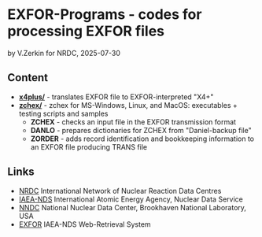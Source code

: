 # EXFOR-Programs - codes for processing EXFOR files
by V.Zerkin for NRDC, 2025-07-30

## Content

- **[x4plus/](x4plus)** - translates EXFOR file to EXFOR-interpreted "X4+"
- **[zchex/](zchex)** - zchex for MS-Windows, Linux, and MacOS: executables + testing scripts and samples
  - **ZCHEX** - checks an input file in the EXFOR transmission format
  - **DANLO** - prepares dictionaries for ZCHEX from "Daniel-backup file"
  - **ZORDER** - adds record identification and bookkeeping information to an EXFOR file producing TRANS file

## Links

* [NRDC](https://nds.iaea.org/nrdc/) International Network of Nuclear Reaction Data Centres 
* [IAEA-NDS](https://nds.iaea.org/) International Atomic Energy Agency, Nuclear Data Service 
* [NNDC](https://www.nndc.bnl.gov/) National Nuclear Data Center, Brookhaven National Laboratory, USA 
* [EXFOR](https://nds.iaea.org/exfor/) IAEA-NDS Web-Retrieval System 
